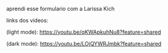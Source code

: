 aprendi esse formulario com a Larissa Kich

links dos videos: 

(light mode): https://youtu.be/qKWApkuhNu8?feature=shared

(dark mode): https://youtu.be/LOjQYWRJmbk?feature=shared
